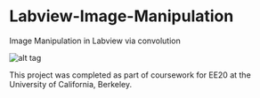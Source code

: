 Labview-Image-Manipulation
==========================

Image Manipulation in Labview via convolution

![alt tag](https://raw.github.com/aaron-feldman/Labview-Image-Manipulation/master/example_image.png)

This project was completed as part of coursework for EE20 at the University of California, Berkeley.
